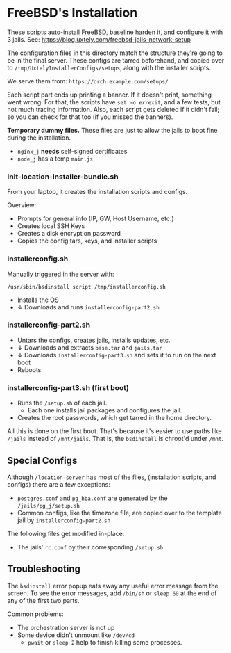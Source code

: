 # FreeBSD's Installation

These scripts auto-install FreeBSD, baseline harden it, and configure it with 3 jails. See:
https://blog.uxtely.com/freebsd-jails-network-setup

The configuration files in this directory match the structure they're
going to be in the final server. These configs are tarred beforehand,
and copied over to `/tmp/UxtelyInstallerConfigs/setups`, along with the installer 
scripts.

We serve them from: `https://orch.example.com/setups/`

Each script part ends up printing a banner. If it doesn't print, something
went wrong. For that, the scripts have `set -o errexit`, and a few tests,
but not much tracing information. Also, each script gets deleted if it
didn't fail; so you can check for that too (if you missed the banners).

**Temporary dummy files.**
These files are just to allow the jails to boot fine during the installation.
- `nginx_j` **needs** self-signed certificates
- `node_j` has a temp `main.js`


### init-location-installer-bundle.sh
From your laptop, it creates the installation scripts and configs.

Overview:
- Prompts for general info (IP, GW, Host Username, etc.)
- Creates local SSH Keys
- Creates a disk encryption password
- Copies the config tars, keys, and installer scripts


### installerconfig.sh
Manually triggered in the server with: 
```shell script
/usr/sbin/bsdinstall script /tmp/installerconfig.sh
```
- Installs the OS
- ↓ Downloads and runs `installerconfig-part2.sh`

### installerconfig-part2.sh
- Untars the configs, creates jails, installs updates, etc. 
- ↓ Downloads and extracts `base.tar` and `jails.tar`
- ↓ Downloads `installerconfig-part3.sh` and sets it to run on the next boot
- Reboots

### installerconfig-part3.sh (first boot)
- Runs the `/setup.sh` of each jail. 
    - Each one installs jail packages and configures the jail. 
- Creates the root passwords, which get tarred in the home directory.

All this is done on the first boot. That's because it's easier to use paths like
`/jails` instead of `/mnt/jails`. That is, the `bsdinstall` is chroot'd under `/mnt`.


## Special Configs
Although `/location-server` has most of the files, (installation
scripts, and configs) there are a few exceptions:

- `postgres.conf` and `pg_hba.conf` are generated by the `/jails/pg_j/setup.sh`
- Common configs, like the timezone file, are copied over
to the template jail by `installerconfig-part2.sh`

The following files get modified in-place:
- The jails' `rc.conf` by their corresponding `/setup.sh`


## Troubleshooting
The `bsdinstall` error popup eats away any useful error message from the screen. To see
the error messages, add `/bin/sh` or `sleep 60` at the end of any of the first two parts.

Common problems:
- The orchestration server is not up
- Some device didn't unmount like `/dev/cd`
  - `pwait` or `sleep 2` help to finish killing some processes. 
